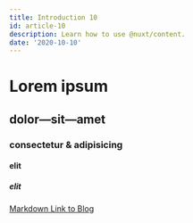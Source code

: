 ```yaml
---
title: Introduction 10
id: article-10
description: Learn how to use @nuxt/content.
date: '2020-10-10'
---
```


# Lorem ipsum
## dolor—sit—amet
### consectetur &amp; adipisicing
#### elit
##### elit

[Markdown Link to Blog](/articles)